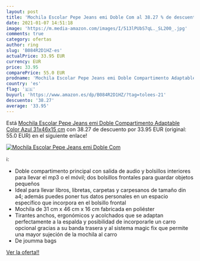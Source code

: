 ```yaml
---
layout: post
title: 'Mochila Escolar Pepe Jeans emi Doble Com al 38.27 % de descuento'
date: 2021-01-07 14:51:18
image: 'https://m.media-amazon.com/images/I/513lPUbS7qL._SL200_.jpg'
comments: true
category: ofertas
author: ring
slug: 'B084R2D1HZ-es'
actualPrice: 33.95 EUR
currency: EUR
price: 33.95
comparePrice: 55.0 EUR
prodname: 'Mochila Escolar Pepe Jeans emi Doble Compartimento Adaptable  Color Azul  31x46x15 cm'
country: 'es'
flag: '🇪🇸'
buyurl: 'https://www.amazon.es/dp/B084R2D1HZ/?tag=tolees-21'
descuento: '38.27'
average: '33.95'
---
```


Está [Mochila Escolar Pepe Jeans emi Doble Compartimento Adaptable  Color Azul  31x46x15 cm](https://www.amazon.es/dp/B084R2D1HZ/?tag=tolees-21) con 38.27 de descuento por 33.95 EUR (original: 55.0 EUR) en el siguiente enlace!

[![Mochila Escolar Pepe Jeans emi Doble Com](https://m.media-amazon.com/images/I/513lPUbS7qL._SL200_.jpg)](https://www.amazon.es/dp/B084R2D1HZ/?tag=tolees-21)

ℹ️:

- Doble compartimento principal con salida de audio y bolsillos interiores para llevar el mp3 o el móvil; dos bolsillos frontales para guardar objetos pequeños
- Ideal para llevar libros, libretas, carpetas y carpesanos de tamaño din a4; además puedes poner tus datos personales en un espacio específico que incorpora en el bolsillo frontal
- Mochila de 31 cm x 46 cm x 16 cm fabricada en poliéster
- Tirantes anchos, ergonómicos y acolchados que se adaptan perfectamente a la espalda y posibilidad de incorporarle un carro opcional gracias a su banda trasera y al sistema magic fix que permite una mayor sujeción de la mochila al carro
- De joumma bags

[Ver la oferta!!](https://www.amazon.es/dp/B084R2D1HZ/?tag=tolees-21)
